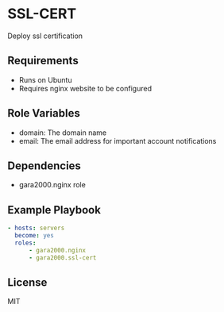 SSL-CERT
=========

Deploy ssl certification

Requirements
------------

- Runs on Ubuntu
- Requires nginx website to be configured

Role Variables
--------------

- domain: The domain name
- email: The email address for important account notifications 

Dependencies
------------

- gara2000.nginx role

Example Playbook
----------------

```yaml
- hosts: servers
  become: yes
  roles:
      - gara2000.nginx
      - gara2000.ssl-cert
```

License
-------

MIT
